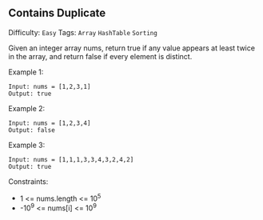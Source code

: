 ## Contains Duplicate

Difficulty: `Easy`
Tags: `Array` `HashTable` `Sorting`

Given an integer array nums, return true if any value appears at least twice in the array, and return false if every element is distinct.

Example 1:
```
Input: nums = [1,2,3,1]
Output: true
```
Example 2:
```
Input: nums = [1,2,3,4]
Output: false
```
Example 3:
```
Input: nums = [1,1,1,3,3,4,3,2,4,2]
Output: true
```

Constraints:

- 1 <= nums.length <= 10<sup>5</sup>
- -10<sup>9</sup> <= nums[i] <= 10<sup>9</sup>